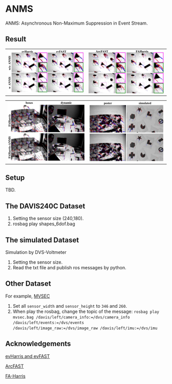 # ANMS
ANMS: Asynchronous Non-Maximum Suppression in Event Stream.

## Result
<table>
  <tr>
    <td><img src="result1.JPG" alt="Image 1"></td>
    <td><img src="result2.JPG" alt="Image 2"></td>
  </tr>
</table>
<table>
  <tr>
    <td><img src="result3.JPG" alt="Image 1"></td>
    <td><img src="result4.JPG" alt="Image 2"></td>
  </tr>
</table>

## Setup
TBD.

## The DAVIS240C Dataset
1. Setting the sensor size (240,180).
2. rosbag play shapes_6dof.bag

## The simulated Dataset
Simulation by DVS-Voltmeter
1. Setting the sensor size.
2. Read the txt file and publish ros messages by python.

## Other Dataset
For example, [MVSEC](https://daniilidis-group.github.io/mvsec/)
1. Set all `sensor_width` and `sensor_height` to `346` and `260`.
2. When play the rosbag, change the topic of the message: 
`rosbag play mvsec.bag /davis/left/camera_info:=/dvs/camera_info /davis/left/events:=/dvs/events /davis/left/image_raw:=/dvs/image_raw /davis/left/imu:=/dvs/imu`

## Acknowledgements

[evHarris and evFAST](https://github.com/uzh-rpg/rpg_corner_events)

[ArcFAST](https://github.com/ialzugaray/arc_star_ros)

[FA-Harris](https://github.com/ruoxianglee/fa_harris)
